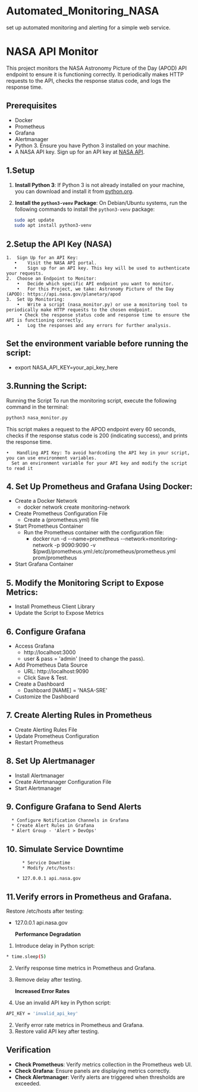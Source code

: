 # Automated_Monitoring_NASA
set up automated monitoring and alerting for a simple web service.

# NASA API Monitor

This project monitors the NASA Astronomy Picture of the Day (APOD) API endpoint to ensure it is functioning correctly. It periodically makes HTTP requests to the API, checks the response status code, and logs the response time.

## Prerequisites
- Docker
- Prometheus
- Grafana
- Alertmanager
- Python 3. Ensure you have Python 3 installed on your machine.
- A NASA API key. Sign up for an API key at [NASA API](https://api.nasa.gov/).

## 1.Setup

1. **Install Python 3**:
   If Python 3 is not already installed on your machine, you can download and install it from [python.org](https://www.python.org/downloads/).

2. **Install the `python3-venv` Package**:
   On Debian/Ubuntu systems, run the following commands to install the `python3-venv` package:

```bash
   sudo apt update
   sudo apt install python3-venv
```

## 2.Setup the API Key (NASA)

	1.	Sign Up for an API Key:
	   •	Visit the NASA API portal.
	   •	Sign up for an API key. This key will be used to authenticate your requests.
	2.	Choose an Endpoint to Monitor:
	    •	Decide which specific API endpoint you want to monitor.
	    •	For this Project, we take: Astronomy Picture of the Day (APOD): https://api.nasa.gov/planetary/apod
	3.	Set Up Monitoring:
	    •	Write a script (nasa_monitor.py) or use a monitoring tool to periodically make HTTP requests to the chosen endpoint.
     	 • Check the response status code and response time to ensure the API is functioning correctly.
	    •	Log the responses and any errors for further analysis.

## Set the environment variable before running the script:


  * export NASA_API_KEY=your_api_key_here

## 3.**Running the Script**:
   Running the Script
To run the monitoring script, execute the following command in the terminal:

```bash
python3 nasa_monitor.py
```

This script makes a request to the APOD endpoint every 60 seconds, checks if the response status code is 200 (indicating success), and prints the response time. 

	•	Handling API Key: To avoid hardcoding the API key in your script, you can use environment variables. 
      Set an environment variable for your API key and modify the script to read it



     
## 4. **Set Up Prometheus and Grafana Using Docker**:
   * Create a Docker Network
        * docker network create monitoring-network
   * Create Prometheus Configuration File
        * Create a (prometheus.yml) file
   * Start Prometheus Container
        * Run the Prometheus container with the configuration file:
           - docker run -d --name=prometheus --network=monitoring-network -p 9090:9090 -v $(pwd)/prometheus.yml:/etc/prometheus/prometheus.yml prom/prometheus
   * Start Grafana Container
  
## 5. **Modify the Monitoring Script to Expose Metrics**:
   * Install Prometheus Client Library
   * Update the Script to Expose Metrics

## 6. **Configure Grafana**
   * Access Grafana
        * http://localhost:3000
        * user & pass = 'admin' (need to change the pass).
   * Add Prometheus Data Source
        * URL: http://localhost:9090
        * Click Save & Test.
   * Create a Dashboard
        * Dashboard [NAME] = 'NASA-SRE'
   * Customize the Dashboard

## 7. **Create Alerting Rules in Prometheus**
   * Create Alerting Rules File
   * Update Prometheus Configuration
   * Restart Prometheus
  
## 8. **Set Up Alertmanager**
   * Install Alertmanager
   * Create Alertmanager Configuration File
   * Start Alertmanager

## 9. **Configure Grafana to Send Alerts**
      * Configure Notification Channels in Grafana
      * Create Alert Rules in Grafana
      * Alert Group - 'Alert > DevOps'
  
## 10. **Simulate Service Downtime**

          * Service Downtime
          * Modify /etc/hosts:

        * 127.0.0.1 api.nasa.gov


## 11.Verify errors in Prometheus and Grafana.
Restore /etc/hosts after testing:

   * 127.0.0.1 api.nasa.gov

     **Performance Degradation**
  1. Introduce delay in Python script:

```bash
* time.sleep(5)
``` 

  2. Verify response time metrics in Prometheus and Grafana.
  3. Remove delay after testing.
     
       **Increased Error Rates**
  1. Use an invalid API key in Python script:

```bash
API_KEY = 'invalid_api_key'
``` 
  2. Verify error rate metrics in Prometheus and Grafana.
  3. Restore valid API key after testing.

##        **Verification**
 * **Check Prometheus**: Verify metrics collection in the Prometheus web UI.
 * **Check Grafana**: Ensure panels are displaying metrics correctly.
 * **Check Alertmanager**: Verify alerts are triggered when thresholds are exceeded.
   





